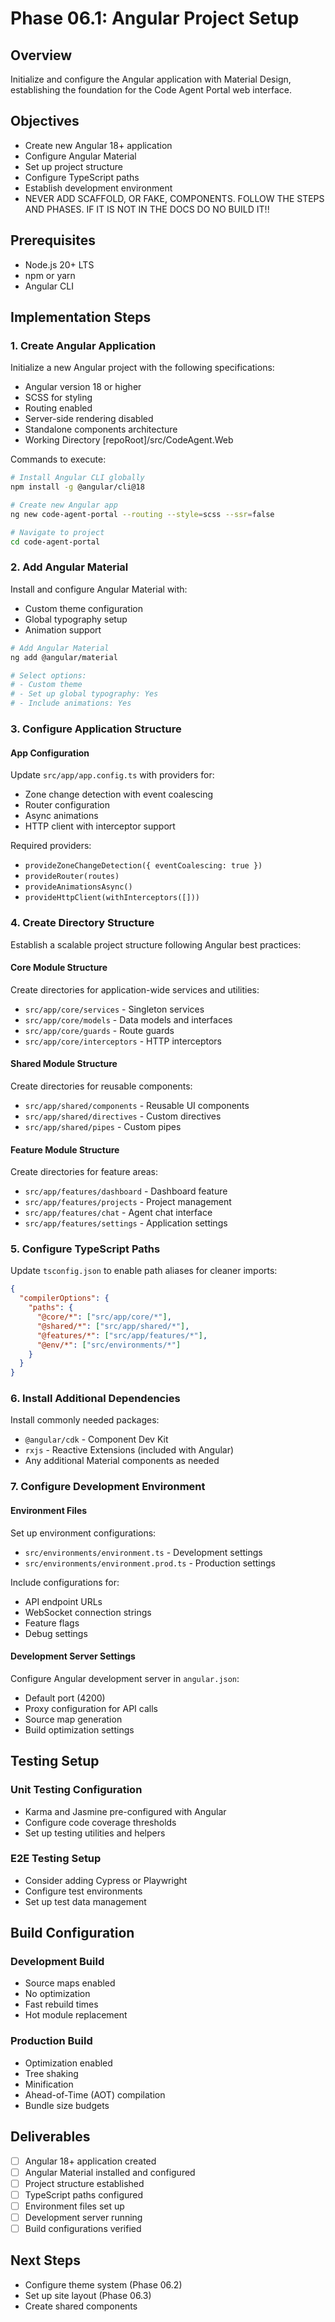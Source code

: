 # Phase 06.1: Angular Project Setup

## Overview
Initialize and configure the Angular application with Material Design, establishing the foundation for the Code Agent Portal web interface.

## Objectives
- Create new Angular 18+ application
- Configure Angular Material
- Set up project structure
- Configure TypeScript paths
- Establish development environment
- NEVER ADD SCAFFOLD, OR FAKE, COMPONENTS.  FOLLOW THE STEPS AND PHASES.  IF IT IS NOT IN THE DOCS DO NO BUILD IT!!

## Prerequisites
- Node.js 20+ LTS
- npm or yarn
- Angular CLI

## Implementation Steps

### 1. Create Angular Application

Initialize a new Angular project with the following specifications:
- Angular version 18 or higher
- SCSS for styling
- Routing enabled
- Server-side rendering disabled
- Standalone components architecture
- Working Directory [repoRoot]/src/CodeAgent.Web

Commands to execute:
```bash
# Install Angular CLI globally
npm install -g @angular/cli@18

# Create new Angular app
ng new code-agent-portal --routing --style=scss --ssr=false

# Navigate to project
cd code-agent-portal
```

### 2. Add Angular Material

Install and configure Angular Material with:
- Custom theme configuration
- Global typography setup
- Animation support

```bash
# Add Angular Material
ng add @angular/material

# Select options:
# - Custom theme
# - Set up global typography: Yes
# - Include animations: Yes
```

### 3. Configure Application Structure

#### App Configuration
Update `src/app/app.config.ts` with providers for:
- Zone change detection with event coalescing
- Router configuration
- Async animations
- HTTP client with interceptor support

Required providers:
- `provideZoneChangeDetection({ eventCoalescing: true })`
- `provideRouter(routes)`
- `provideAnimationsAsync()`
- `provideHttpClient(withInterceptors([]))`

### 4. Create Directory Structure

Establish a scalable project structure following Angular best practices:

#### Core Module Structure
Create directories for application-wide services and utilities:
- `src/app/core/services` - Singleton services
- `src/app/core/models` - Data models and interfaces
- `src/app/core/guards` - Route guards
- `src/app/core/interceptors` - HTTP interceptors

#### Shared Module Structure
Create directories for reusable components:
- `src/app/shared/components` - Reusable UI components
- `src/app/shared/directives` - Custom directives
- `src/app/shared/pipes` - Custom pipes

#### Feature Module Structure
Create directories for feature areas:
- `src/app/features/dashboard` - Dashboard feature
- `src/app/features/projects` - Project management
- `src/app/features/chat` - Agent chat interface
- `src/app/features/settings` - Application settings

### 5. Configure TypeScript Paths

Update `tsconfig.json` to enable path aliases for cleaner imports:

```json
{
  "compilerOptions": {
    "paths": {
      "@core/*": ["src/app/core/*"],
      "@shared/*": ["src/app/shared/*"],
      "@features/*": ["src/app/features/*"],
      "@env/*": ["src/environments/*"]
    }
  }
}
```

### 6. Install Additional Dependencies

Install commonly needed packages:
- `@angular/cdk` - Component Dev Kit
- `rxjs` - Reactive Extensions (included with Angular)
- Any additional Material components as needed

### 7. Configure Development Environment

#### Environment Files
Set up environment configurations:
- `src/environments/environment.ts` - Development settings
- `src/environments/environment.prod.ts` - Production settings

Include configurations for:
- API endpoint URLs
- WebSocket connection strings
- Feature flags
- Debug settings

#### Development Server Settings
Configure Angular development server in `angular.json`:
- Default port (4200)
- Proxy configuration for API calls
- Source map generation
- Build optimization settings

## Testing Setup

### Unit Testing Configuration
- Karma and Jasmine pre-configured with Angular
- Configure code coverage thresholds
- Set up testing utilities and helpers

### E2E Testing Setup
- Consider adding Cypress or Playwright
- Configure test environments
- Set up test data management

## Build Configuration

### Development Build
- Source maps enabled
- No optimization
- Fast rebuild times
- Hot module replacement

### Production Build
- Optimization enabled
- Tree shaking
- Minification
- Ahead-of-Time (AOT) compilation
- Bundle size budgets

## Deliverables
- [ ] Angular 18+ application created
- [ ] Angular Material installed and configured
- [ ] Project structure established
- [ ] TypeScript paths configured
- [ ] Environment files set up
- [ ] Development server running
- [ ] Build configurations verified

## Next Steps
- Configure theme system (Phase 06.2)
- Set up site layout (Phase 06.3)
- Create shared components
